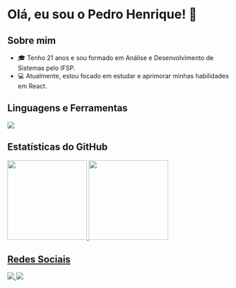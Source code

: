 # Olá, eu sou o Pedro Henrique! 👋

## Sobre mim
- 🎓 Tenho 21 anos e sou formado em Análise e Desenvolvimento de Sistemas pelo IFSP.
- 💻 Atualmente, estou focado em estudar e aprimorar minhas habilidades em React.

## Linguagens e Ferramentas
 <img src="https://skillicons.dev/icons?i=js,react,html,css,git,github,nodejs" />


## Estatísticas do GitHub
<div>
<a href="https://github.com/pedrogoncalves23">
<img loading="lazy" height="180em" src="https://github-readme-stats.vercel.app/api/top-langs/?username=pedrogoncalves23&layout=compact&langs_count=7&theme=dracula"/>
<img loading="lazy" height="180em" src="https://github-readme-stats.vercel.app/api?username=pedrogoncalves23&show_icons=true&theme=dracula&include_all_commits=true&count_private=true"/>
</div>

 
## Redes Sociais
<a href="https://www.linkedin.com/in/pedrohgonçalves"> <img src="https://skillicons.dev/icons?i=linkedin" /> <a href="mailto:pedrogoncalves2306@gmail.com"> <img src="https://skillicons.dev/icons?i=gmail" /> 

